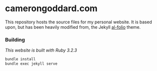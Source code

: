 # camerongoddard.com

This repository hosts the source files for my personal website. It is based upon, but has been heavily modified from, the Jekyll [al-folio](https://github.com/alshedivat/al-folio) theme.

### Building
_This website is built with Ruby 3.2.3_

```zsh
bundle install
bundle exec jekyll serve
```

